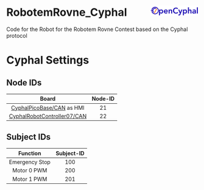 <a href="https://opencyphal.org/"><img align="right" src="https://raw.githubusercontent.com/107-systems/.github/main/logo/opencyphal.svg" width="25%"></a>
RobotemRovne_Cyphal
==================
Code for the Robot for the Robotem Rovne Contest based on the Cyphal protocol

# Cyphal Settings

## Node IDs

| **Board**                                                                                    | **Node-ID** |
|:--------------------------------------------------------------------------------------------:|:-----------:|
| [CyphalPicoBase/CAN](https://github.com/generationmake/CyphalPicoBase-CAN) as HMI            | 21          |
| [CyphalRobotController07/CAN](https://github.com/generationmake/CyphalRobotController07-CAN) | 22          |

## Subject IDs

| **Function**              | **Subject-ID** |
|:-------------------------:|:--------------:|
| Emergency Stop            | 100            |
| Motor 0 PWM               | 200            |
| Motor 1 PWM               | 201            |

